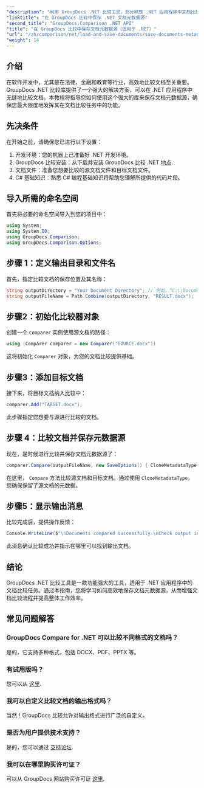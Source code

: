 ```yaml
---
"description": "利用 GroupDocs .NET 比较工具，充分释放 .NET 应用程序中文档比较的潜力。本分步教程将引导您轻松完成文档比较，并重点讲解如何保存文档元数据源。"
"linktitle": "在 GroupDocs 比较中保存 .NET 文档元数据源"
"second_title": "GroupDocs.Comparison .NET API"
"title": "在 GroupDocs 比较中保存文档元数据源（适用于 .NET）"
"url": "/zh/comparison/net/load-and-save-documents/save-documents-metadata-source/"
"weight": 14
---
```


## 介绍

在软件开发中，尤其是在法律、金融和教育等行业，高效地比较文档至关重要。GroupDocs .NET 比较库提供了一个强大的解决方案，可以在 .NET 应用程序中无缝地比较文档。本教程将指导您如何使用这个强大的库来保存文档元数据源，确保您最大限度地发挥其在文档比较任务中的功能。

## 先决条件

在开始之前，请确保您已进行以下设置：

1. 开发环境：您的机器上已准备好 .NET 开发环境。
2. GroupDocs 比较安装：从下载并安装 GroupDocs 比较 .NET [地点](https://releases。groupdocs.com/comparison/net/).
3. 文档文件：准备您想要比较的源文档文件和目标文档文件。
4. C# 基础知识：熟悉 C# 编程基础知识将帮助您理解所提供的代码片段。

## 导入所需的命名空间

首先将必要的命名空间导入到您的项目中：

```csharp
using System;
using System.IO;
using GroupDocs.Comparison;
using GroupDocs.Comparison.Options;
```

## 步骤 1：定义输出目录和文件名

首先，指定比较文档的保存位置及其名称：

```csharp
string outputDirectory = "Your Document Directory"; // 例如，“C:\\Documents”
string outputFileName = Path.Combine(outputDirectory, "RESULT.docx");
```

## 步骤2：初始化比较器对象

创建一个 `Comparer` 实例使用源文档的路径：

```csharp
using (Comparer comparer = new Comparer("SOURCE.docx"))
```
这将初始化 `Comparer` 对象，为您的文档比较提供基础。

## 步骤3：添加目标文档

接下来，将目标文档纳入比较中：

```csharp
comparer.Add("TARGET.docx");
```
此步骤指定您想要与源进行比较的文档。

## 步骤 4：比较文档并保存元数据源

现在，是时候进行比较并保存文档元数据源了：

```csharp
comparer.Compare(outputFileName, new SaveOptions() { CloneMetadataType = MetadataType.Source });
```
在这里， `Compare` 方法比较源文档和目标文档。通过使用 `CloneMetadataType`，您确保保留了源文档的元数据。

## 步骤5：显示输出消息

比较完成后，提供操作反馈：

```csharp
Console.WriteLine($"\nDocuments compared successfully.\nCheck output in {outputDirectory}.");
```
此消息确认比较成功并指示在哪里可以找到输出文档。

## 结论

GroupDocs .NET 比较工具是一款功能强大的工具，适用于 .NET 应用程序中的文档比较任务。通过本指南，您将学习如何高效地保存文档元数据源，从而增强文档比较流程并提高整体工作效率。

## 常见问题解答

### GroupDocs Compare for .NET 可以比较不同格式的文档吗？

是的，它支持多种格式，包括 DOCX、PDF、PPTX 等。

### 有试用版吗？

您可以从 [这里](https://releases。groupdocs.com/).

### 我可以自定义比较文档的输出格式吗？

当然！GroupDocs 比较允许对输出格式进行广泛的自定义。

### 是否为用户提供技术支持？

是的，您可以通过 [支持论坛](https://forum。groupdocs.com/c/comparison/12).

### 我可以在哪里购买许可证？

可以从 GroupDocs 网站购买许可证 [这里](https://purchase。groupdocs.com/buy).